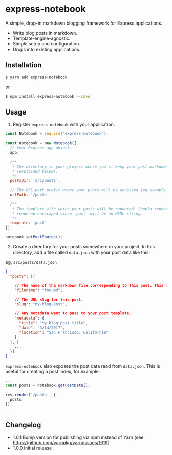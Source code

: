 # express-notebook

A simple, drop-in markdown blogging framework for Express applications.

* Write blog posts in markdown.
* Template-engine-agnostic.
* Simple setup and configuration.
* Drops into existing applications.

## Installation

```sh
$ yarn add express-notebook
```
or
```sh
$ npm install express-notebook --save
```

## Usage

1. Register `express-notebook` with your application.

```js
const Notebook = require('express-notebook');

const notebook = new Notebook({
  // Your Express app object.
  app,

  /**
   * The directory in your project where you'll keep your post markdown files and `data.json`
   * (explained below).
   */
  postsDir: 'src/posts',

  // The URL path prefix where your posts will be accessed (eg example.com/posts/foo-bar).
  urlPath: '/posts',

  /**
   * The template with which your posts will be rendered. Should render a `post` variable that's
   * rendered unescaped since `post` will be an HTML string.
   */
  template: 'post'
});

notebook.setPostRoutes();
```

2. Create a directory for your posts somewhere in your project. In this directory, add a file called `data.json` with your post data like this:

eg, `src/posts/data.json`
```json
{
  "posts": [{

    // The name of the markdown file corresponding to this post. This markdown file should live in the same directory as data.json
    "filename": "foo.md",

    // The URL slug for this post.
    "slug": "my-blog-post",

    // Any metadata want to pass to your post template.
    "metadata": {
      "title": "My blog post title",
      "date": "3/14/2017",
      "location": "San Francisco, California"
    }
  }, {
    ...
  }]
}
```

`express-notebook` also exposes the post data read from `data.json`. This is useful for creating a post index, for example.

```js
...
const posts = notebook.getPostData();

res.render('/posts', {
  posts
});
...
```

## Changelog

* 1.0.1 Bump version for publishing via npm instead of Yarn (see https://github.com/yarnpkg/yarn/issues/1619)
* 1.0.0 Initial release
